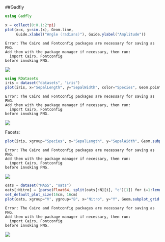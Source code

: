 ##Gadfly

````julia
using Gadfly

x = collect(0:0.1:2*pi)
plot(x=x, y=sin.(x), Geom.line,
     Guide.xlabel("Angle (radians)"), Guide.ylabel("Amplitude"))
````


````
Error: The Cairo and Fontconfig packages are necessary for saving as PNG.
Add them with the package manager if necessary, then run:
  import Cairo, Fontconfig
before invoking PNG.
````


![](figures/gadfly_1_1.png)

````julia
using RDatasets
iris = dataset("datasets", "iris")
plot(iris, x="SepalLength", y="SepalWidth", color="Species", Geom.point)
````


````
Error: The Cairo and Fontconfig packages are necessary for saving as PNG.
Add them with the package manager if necessary, then run:
  import Cairo, Fontconfig
before invoking PNG.
````


![](figures/gadfly_2_1.png)



Facets:

````julia
plot(iris, xgroup="Species", x="SepalLength", y="SepalWidth", Geom.subplot_grid(Geom.point))
````


````
Error: The Cairo and Fontconfig packages are necessary for saving as PNG.
Add them with the package manager if necessary, then run:
  import Cairo, Fontconfig
before invoking PNG.
````


![](figures/gadfly_3_1.png)

````julia
oats = dataset("MASS", "oats")
oats[:Nitro] = [parse(Float64, split(oats[:N][i], "c")[1]) for i=1:length(oats[:N])]
set_default_plot_size(16cm, 16cm)
plot(oats, xgroup="V", ygroup="B", x="Nitro", y="Y", Geom.subplot_grid(Geom.point, Geom.line), Guide.xlabel("Nitro by Variety"), Guide.ylabel("Yeld By Block"))
````


````
Error: The Cairo and Fontconfig packages are necessary for saving as PNG.
Add them with the package manager if necessary, then run:
  import Cairo, Fontconfig
before invoking PNG.
````


![](figures/gadfly_4_1.png)
